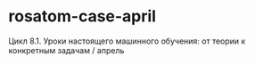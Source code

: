 # rosatom-case-april
Цикл 8.1. Уроки настоящего машинного обучения: от теории к конкретным задачам / апрель
